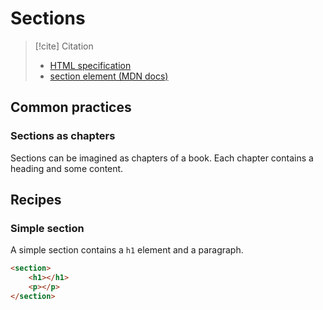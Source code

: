 # Sections

> [!cite] Citation
> 
> - [HTML specification](https://html.spec.whatwg.org/multipage/sections.html#the-section-element)
> - [section element (MDN docs)](https://developer.mozilla.org/en-US/docs/Web/HTML/Element/section)

## Common practices

### Sections as chapters

Sections can be imagined as chapters of a book.
Each chapter contains a heading and some content.

## Recipes

### Simple section

A simple section contains a `h1` element and a paragraph.

```html
<section>
	<h1></h1>
	<p></p>
</section>
```

